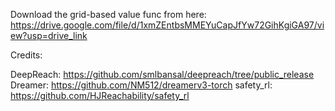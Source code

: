 Download the grid-based value func from here:
https://drive.google.com/file/d/1xmZEntbsMMEYuCapJfYw72GihKgiGA97/view?usp=drive_link

Credits:


DeepReach: https://github.com/smlbansal/deepreach/tree/public_release
Dreamer: https://github.com/NM512/dreamerv3-torch
safety_rl: https://github.com/HJReachability/safety_rl
